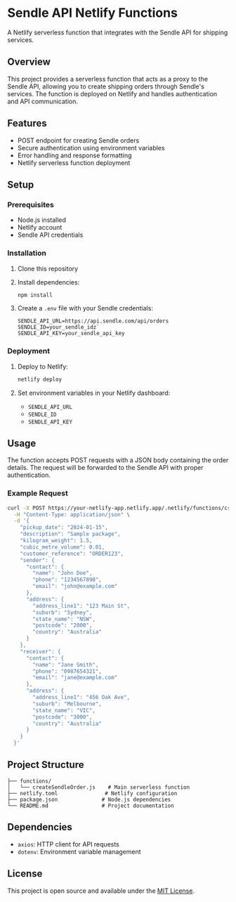 # Sendle API Netlify Functions

A Netlify serverless function that integrates with the Sendle API for shipping services.

## Overview

This project provides a serverless function that acts as a proxy to the Sendle API, allowing you to create shipping orders through Sendle's services. The function is deployed on Netlify and handles authentication and API communication.

## Features

- POST endpoint for creating Sendle orders
- Secure authentication using environment variables
- Error handling and response formatting
- Netlify serverless function deployment

## Setup

### Prerequisites

- Node.js installed
- Netlify account
- Sendle API credentials

### Installation

1. Clone this repository
2. Install dependencies:
   ```bash
   npm install
   ```

3. Create a `.env` file with your Sendle credentials:
   ```
   SENDLE_API_URL=https://api.sendle.com/api/orders
   SENDLE_ID=your_sendle_idz`
   SENDLE_API_KEY=your_sendle_api_key
   ```

### Deployment

1. Deploy to Netlify:
   ```bash
   netlify deploy
   ```

2. Set environment variables in your Netlify dashboard:
   - `SENDLE_API_URL`
   - `SENDLE_ID`
   - `SENDLE_API_KEY`

## Usage

The function accepts POST requests with a JSON body containing the order details. The request will be forwarded to the Sendle API with proper authentication.

### Example Request

```bash
curl -X POST https://your-netlify-app.netlify.app/.netlify/functions/createSendleOrder \
  -H "Content-Type: application/json" \
  -d '{
    "pickup_date": "2024-01-15",
    "description": "Sample package",
    "kilogram_weight": 1.5,
    "cubic_metre_volume": 0.01,
    "customer_reference": "ORDER123",
    "sender": {
      "contact": {
        "name": "John Doe",
        "phone": "1234567890",
        "email": "john@example.com"
      },
      "address": {
        "address_line1": "123 Main St",
        "suburb": "Sydney",
        "state_name": "NSW",
        "postcode": "2000",
        "country": "Australia"
      }
    },
    "receiver": {
      "contact": {
        "name": "Jane Smith",
        "phone": "0987654321",
        "email": "jane@example.com"
      },
      "address": {
        "address_line1": "456 Oak Ave",
        "suburb": "Melbourne",
        "state_name": "VIC",
        "postcode": "3000",
        "country": "Australia"
      }
    }
  }'
```

## Project Structure

```
├── functions/
│   └── createSendleOrder.js    # Main serverless function
├── netlify.toml               # Netlify configuration
├── package.json              # Node.js dependencies
└── README.md                 # Project documentation
```

## Dependencies

- `axios`: HTTP client for API requests
- `dotenv`: Environment variable management

## License

This project is open source and available under the [MIT License](LICENSE). 
